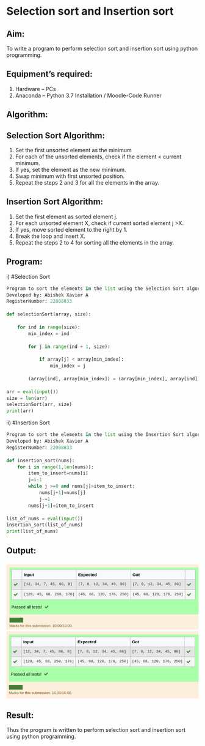 # Selection sort and Insertion sort
## Aim:
To write a program to perform selection sort and insertion sort using python programming.
## Equipment’s required:
1.	Hardware – PCs
2.	Anaconda – Python 3.7 Installation / Moodle-Code Runner
## Algorithm:
## Selection Sort Algorithm:
1.	Set the first unsorted element as the minimum
2.	For each of the unsorted elements, check if the element < current minimum.
3.	If yes, set the element as the new minimum.
4.	Swap minimum with first unsorted position.
5.	Repeat the steps 2 and 3 for all the elements in the array.
## Insertion Sort Algorithm:
1.	Set the first element as sorted element j.
2.	For each unsorted element X, check if current sorted element j >X.
3.	If yes, move sorted element to the right by 1.
4.	Break the loop and insert X.
5.	Repeat the steps 2 to 4 for sorting all the elements in the array.
## Program:
i) #Selection Sort

```python
Program to sort the elements in the list using the Selection Sort algorithm.
Developed by: Abishek Xavier A
RegisterNumber: 22008833

def selectionSort(array, size):
    
    for ind in range(size):
        min_index = ind
 
        for j in range(ind + 1, size):
         
            if array[j] < array[min_index]:
                min_index = j
        
        (array[ind], array[min_index]) = (array[min_index], array[ind])
 
arr = eval(input())
size = len(arr)
selectionSort(arr, size)
print(arr)
```
ii) #Insertion Sort

```python 
Program to sort the elements in the list using the Insertion Sort algorithm.
Developed by: Abishek Xavier A
RegisterNumber: 22008833

def insertion_sort(nums):
    for i in range(1,len(nums)):
        item_to_insert=nums[i]
        j=i-1
        while j >=0 and nums[j]>item_to_insert:
            nums[j+1]=nums[j]
            j-=1
        nums[j+1]=item_to_insert
        
list_of_nums = eval(input())
insertion_sort(list_of_nums)
print(list_of_nums) 
```
## Output:
![Output](outp.png)
![Output](outy.png)

## Result:
Thus the program is written to perform selection sort and insertion sort using python programming.
